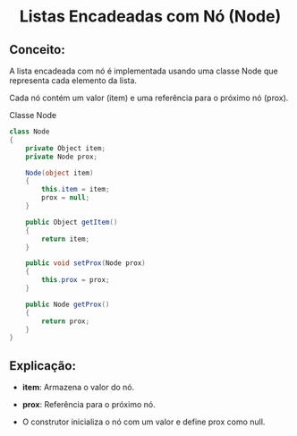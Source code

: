 <h1 align="center"> 
   Listas Encadeadas com Nó (Node)
</h1>

## Conceito:
A lista encadeada com nó é implementada usando uma classe Node que representa cada elemento da lista.

Cada nó contém um valor (item) e uma referência para o próximo nó (prox).

Classe Node
```csharp
class Node
{
    private Object item;
    private Node prox;

    Node(object item)
    {
        this.item = item;
        prox = null;
    }

    public Object getItem()
    {
        return item;
    }

    public void setProx(Node prox)
    {
        this.prox = prox;
    }

    public Node getProx()
    {
        return prox;
    }
}
```
## Explicação:

- **item**: Armazena o valor do nó.

- **prox**: Referência para o próximo nó.

- O construtor inicializa o nó com um valor e define prox como null.
